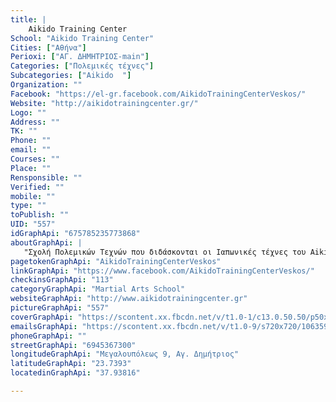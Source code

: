 ```yaml
---
title: |
    Aikido Training Center
School: "Aikido Training Center"
Cities: ["Αθήνα"]
Perioxi: ["ΑΓ. ΔΗΜΗΤΡΙΟΣ-main"]
Categories: ["Πολεμικές τέχνες"]
Subcategories: ["Aikido  "]
Organization: ""
Facebook: "https://el-gr.facebook.com/AikidoTrainingCenterVeskos/"
Website: "http://aikidotrainingcenter.gr/"
Logo: ""
Address: ""
TK: ""
Phone: ""
email: ""
Courses: ""
Place: ""
Rensponsible: ""
Verified: ""
mobile: ""
type: ""
toPublish: ""
UID: "557"
idGraphApi: "675785235773868"
aboutGraphApi: | 
   "Σχολή Πολεμικών Τεχνών που διδάσκονται οι Ιαπωνικές τέχνες του Aikido και του Iaido. Επίσης παραδίδονται μαθήματα αυτοάμυνας και Fitness Time"
pagetokenGraphApi: "AikidoTrainingCenterVeskos"
linkGraphApi: "https://www.facebook.com/AikidoTrainingCenterVeskos/"
checkinsGraphApi: "113"
categoryGraphApi: "Martial Arts School"
websiteGraphApi: "http://www.aikidotrainingcenter.gr"
pictureGraphApi: "557"
coverGraphApi: "https://scontent.xx.fbcdn.net/v/t1.0-1/c13.0.50.50/p50x50/1390561_675788239106901_644475215_n.jpg?oh=8c14c8c8f38b3f24d53955e9a19ea979&amp;oe=5B0A7272"
emailsGraphApi: "https://scontent.xx.fbcdn.net/v/t1.0-9/s720x720/10635907_832680003417723_834658675253281139_n.jpg?oh=b1f600d0432c697d2c5bd399207110f5&amp;oe=5B44D3F8"
phoneGraphApi: ""
streetGraphApi: "6945367300"
longitudeGraphApi: "Μεγαλουπόλεως 9, Αγ. Δημήτριος"
latitudeGraphApi: "23.7393"
locatedinGraphApi: "37.93816"

---
```




